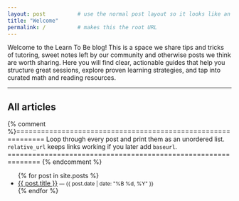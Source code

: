 ```yaml
---
layout: post          # use the normal post layout so it looks like an article
title: "Welcome"
permalink: /          # makes this the root URL
---
```


Welcome to the Learn To Be blog! 
This is a space we share tips and tricks of tutoring, sweet notes left by our community and otherwise posts we think are worth sharing. Here you will find clear, actionable guides that help you structure great sessions, explore proven learning strategies, and tap into curated math and reading resources.

---

## All articles

{% comment %}=============================================================
  Loop through every post and print them as an unordered list.
  `relative_url` keeps links working if you later add `baseurl`.
 ============================================================== {% endcomment %}

<ul>
  {% for post in site.posts %}
    <li>
      <a href="{{ post.url | relative_url }}">{{ post.title }}</a>
      <small>— {{ post.date | date: "%B %d, %Y" }}</small>
    </li>
  {% endfor %}
</ul>